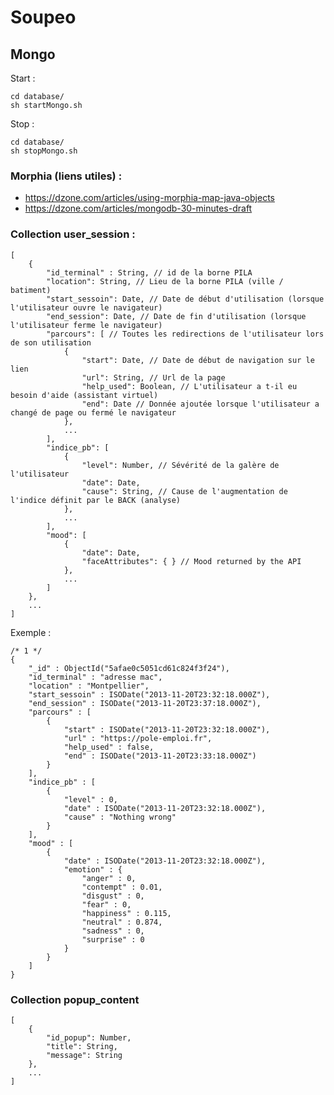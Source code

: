 # Soupeo


## Mongo
Start :

    cd database/
    sh startMongo.sh

Stop : 

    cd database/
    sh stopMongo.sh

### Morphia (liens utiles) :
- https://dzone.com/articles/using-morphia-map-java-objects
- https://dzone.com/articles/mongodb-30-minutes-draft

### Collection user_session : 
    [
        {
            "id_terminal" : String, // id de la borne PILA 
            "location": String, // Lieu de la borne PILA (ville / batiment) 
            "start_sessoin": Date, // Date de début d'utilisation (lorsque l'utilisateur ouvre le navigateur)
            "end_session": Date, // Date de fin d'utilisation (lorsque l'utilisateur ferme le navigateur)
            "parcours": [ // Toutes les redirections de l'utilisateur lors de son utilisation 
                {
                    "start": Date, // Date de début de navigation sur le lien
                    "url": String, // Url de la page 
                    "help_used": Boolean, // L'utilisateur a t-il eu besoin d'aide (assistant virtuel)
                    "end": Date // Donnée ajoutée lorsque l'utilisateur a changé de page ou fermé le navigateur
                },
                ...
            ],
            "indice_pb": [
                {
                    "level": Number, // Sévérité de la galère de l'utilisateur 
                    "date": Date,  
                    "cause": String, // Cause de l'augmentation de l'indice définit par le BACK (analyse)
                },
                ...
            ],
            "mood": [
                {
                    "date": Date, 
                    "faceAttributes": { } // Mood returned by the API 
                },
                ...
            ]
        },
        ...
    ]
    
Exemple  :

    /* 1 */
    {
        "_id" : ObjectId("5afae0c5051cd61c824f3f24"),
        "id_terminal" : "adresse mac",
        "location" : "Montpellier",
        "start_sessoin" : ISODate("2013-11-20T23:32:18.000Z"),
        "end_session" : ISODate("2013-11-20T23:37:18.000Z"),
        "parcours" : [ 
            {
                "start" : ISODate("2013-11-20T23:32:18.000Z"),
                "url" : "https://pole-emploi.fr",
                "help_used" : false,
                "end" : ISODate("2013-11-20T23:33:18.000Z")
            }
        ],
        "indice_pb" : [ 
            {
                "level" : 0,
                "date" : ISODate("2013-11-20T23:32:18.000Z"),
                "cause" : "Nothing wrong"
            }
        ],
        "mood" : [ 
            {
                "date" : ISODate("2013-11-20T23:32:18.000Z"),
                "emotion" : {
                    "anger" : 0,
                    "contempt" : 0.01,
                    "disgust" : 0,
                    "fear" : 0,
                    "happiness" : 0.115,
                    "neutral" : 0.874,
                    "sadness" : 0,
                    "surprise" : 0
                }
            }
        ]
    }
    
### Collection popup_content
    [
        {
            "id_popup": Number,
            "title": String,
            "message": String
        },
        ...
    ]
